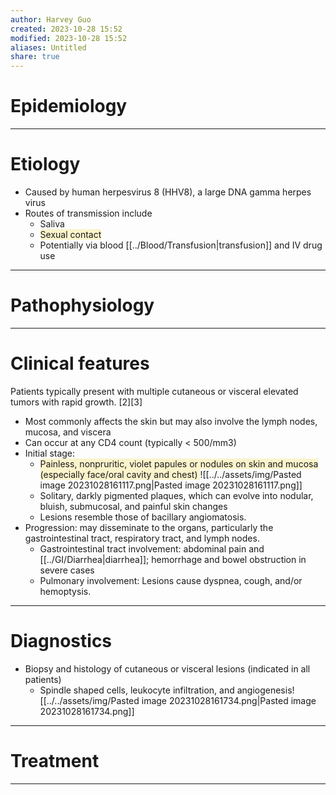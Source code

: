 ```yaml
---
author: Harvey Guo
created: 2023-10-28 15:52
modified: 2023-10-28 15:52
aliases: Untitled
share: true
---
```


# Epidemiology


---
# Etiology
- Caused by human herpesvirus 8 (HHV8), a large DNA gamma herpes virus
- Routes of transmission include
	- Saliva
	- <span style="background:rgba(240, 200, 0, 0.2)">Sexual contact</span>
	- Potentially via blood [[../Blood/Transfusion|transfusion]] and IV drug use 

---
# Pathophysiology


---
# Clinical features
Patients typically present with multiple cutaneous or visceral elevated tumors with rapid growth. [2][3]
- Most commonly affects the skin but may also involve the lymph nodes, mucosa, and viscera
- Can occur at any CD4 count (typically < 500/mm3)
- Initial stage: 
	- <span style="background:rgba(240, 200, 0, 0.2)">Painless, nonpruritic, violet papules or nodules on skin and mucosa (especially face/oral cavity and chest) </span>![[../../assets/img/Pasted image 20231028161117.png|Pasted image 20231028161117.png]]
	- Solitary, darkly pigmented plaques, which can evolve into nodular, bluish, submucosal, and painful skin changes
	- Lesions resemble those of bacillary angiomatosis.
- Progression: may disseminate to the organs, particularly the gastrointestinal tract, respiratory tract, and lymph nodes.
	- Gastrointestinal tract involvement: abdominal pain and [[../GI/Diarrhea|diarrhea]]; hemorrhage and bowel obstruction in severe cases 
	- Pulmonary involvement: Lesions cause dyspnea, cough, and/or hemoptysis.

---
# Diagnostics
- Biopsy and histology of cutaneous or visceral lesions (indicated in all patients)
	- Spindle shaped cells, leukocyte infiltration, and angiogenesis![[../../assets/img/Pasted image 20231028161734.png|Pasted image 20231028161734.png]]

---
# Treatment


---

